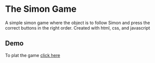 # The Simon Game

A simple simon game where the object is to follow Simon and press the correct buttons in the right order.
Created with html, css, and javascript

## Demo

To plat the game [click here](https://madeleinewoodbury.github.io/simon-game/)
